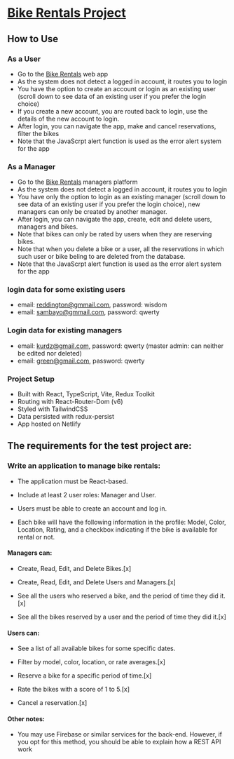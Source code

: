 # [Bike Rentals Project](https://bikerentals.netlify.app/)


## How to Use

### As a User

- Go to the [Bike Rentals](https://bikerentals.netlify.app/) web app
- As the system does not detect a logged in account, it routes you to login
- You have the option to create an account or login as an existing user (scroll down to see data of an existing user if you prefer the login choice)
- If you create a new account, you are routed back to login, use the details of the new account to login.
- After login, you can navigate the app, make and cancel reservations, filter the bikes
- Note that the JavaScrpt alert function is used as the error alert system for the app

### As a Manager

- Go to the [Bike Rentals](https://bikerentals.netlify.app/manager) managers platform
- As the system does not detect a logged in account, it routes you to login
- You have only the option to login as an existing manager (scroll down to see data of an existing user if you prefer the login choice), new managers can only be created by another manager.
- After login, you can navigate the app, create, edit and delete users, managers and bikes.
- Note that bikes can only be rated by users when they are reserving bikes.
- Note that when you delete a bike or a user, all the reservations in which such user or bike beling to are deleted from the database.
- Note that the JavaScrpt alert function is used as the error alert system for the app

### login data for some existing users

- email: reddington@gmmail.com, password: wisdom
- email: sambayo@gmmail.com, password: qwerty

### Login data for existing managers

- email: kurdz@gmail.com, password: qwerty (master admin: can neither be edited nor deleted)
- email: green@gmail.com, password: qwerty


### Project Setup
- Built with React, TypeScript, Vite, Redux Toolkit
- Routing with React-Router-Dom (v6)
- Styled with TailwindCSS
- Data persisted with redux-persist
- App hosted on Netlify

## The requirements for the test project are:
### Write an application to manage bike rentals:

- The application must be React-based.

- Include at least 2 user roles: Manager and User.

- Users must be able to create an account and log in.

- Each bike will have the following information in the profile: Model, Color, Location, Rating, and a checkbox indicating if the bike is available for rental or not.

#### Managers can:

- Create, Read, Edit, and Delete Bikes.[x]

- Create, Read, Edit, and Delete Users and Managers.[x]

- See all the users who reserved a bike, and the period of time they did it.[x]

- See all the bikes reserved by a user and the period of time they did it.[x]

#### Users can:

- See a list of all available bikes for some specific dates.

- Filter by model, color, location, or rate averages.[x]

- Reserve a bike for a specific period of time.[x]

- Rate the bikes with a score of 1 to 5.[x]

- Cancel a reservation.[x]

#### Other notes:

- You may use Firebase or similar services for the back-end. However, if you opt for this method, you should be able to explain how a REST API work
